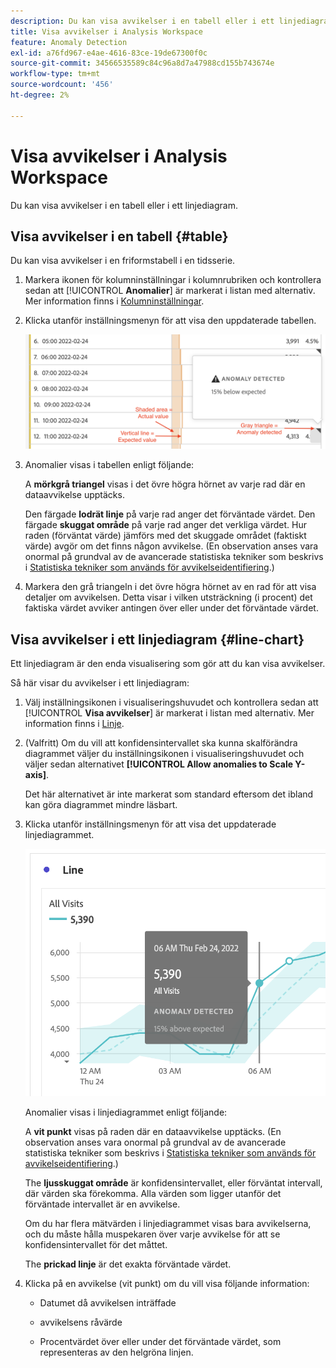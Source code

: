 ```yaml
---
description: Du kan visa avvikelser i en tabell eller i ett linjediagram.
title: Visa avvikelser i Analysis Workspace
feature: Anomaly Detection
exl-id: a76fd967-e4ae-4616-83ce-19de67300f0c
source-git-commit: 34566535589c84c96a8d7a47988cd155b743674e
workflow-type: tm+mt
source-wordcount: '456'
ht-degree: 2%

---
```


# Visa avvikelser i Analysis Workspace

Du kan visa avvikelser i en tabell eller i ett linjediagram.

## Visa avvikelser i en tabell {#table}

Du kan visa avvikelser i en friformstabell i en tidsserie.

1. Markera ikonen för kolumninställningar i kolumnrubriken och kontrollera sedan att [!UICONTROL **Anomalier**] är markerat i listan med alternativ. Mer information finns i [Kolumninställningar](/help/analysis-workspace/visualizations/freeform-table/column-row-settings/column-settings.md).

1. Klicka utanför inställningsmenyn för att visa den uppdaterade tabellen.

   ![](assets/anomaly_detected.png)

1. Anomalier visas i tabellen enligt följande:

   A **mörkgrå triangel** visas i det övre högra hörnet av varje rad där en dataavvikelse upptäcks.

   Den färgade **lodrät linje** på varje rad anger det förväntade värdet. Den färgade **skuggat område** på varje rad anger det verkliga värdet. Hur raden (förväntat värde) jämförs med det skuggade området (faktiskt värde) avgör om det finns någon avvikelse. (En observation anses vara onormal på grundval av de avancerade statistiska tekniker som beskrivs i [Statistiska tekniker som används för avvikelseidentifiering](/help/analysis-workspace/virtual-analyst/c-anomaly-detection/statistics-anomaly-detection.md).)

1. Markera den grå triangeln i det övre högra hörnet av en rad för att visa detaljer om avvikelsen. Detta visar i vilken utsträckning (i procent) det faktiska värdet avviker antingen över eller under det förväntade värdet.

## Visa avvikelser i ett linjediagram {#line-chart}

Ett linjediagram är den enda visualisering som gör att du kan visa avvikelser.

Så här visar du avvikelser i ett linjediagram:

1. Välj inställningsikonen i visualiseringshuvudet och kontrollera sedan att [!UICONTROL **Visa avvikelser**] är markerat i listan med alternativ. Mer information finns i [Linje](/help/analysis-workspace/visualizations/line.md).

1. (Valfritt) Om du vill att konfidensintervallet ska kunna skalförändra diagrammet väljer du inställningsikonen i visualiseringshuvudet och väljer sedan alternativet **[!UICONTROL Allow anomalies to Scale Y-axis]**.

   Det här alternativet är inte markerat som standard eftersom det ibland kan göra diagrammet mindre läsbart.

1. Klicka utanför inställningsmenyn för att visa det uppdaterade linjediagrammet.

   ![](assets/anomaly_linechart.png)

   Anomalier visas i linjediagrammet enligt följande:

   A **vit punkt** visas på raden där en dataavvikelse upptäcks. (En observation anses vara onormal på grundval av de avancerade statistiska tekniker som beskrivs i [Statistiska tekniker som används för avvikelseidentifiering](/help/analysis-workspace/virtual-analyst/c-anomaly-detection/statistics-anomaly-detection.md).)

   The **ljusskuggat område** är konfidensintervallet, eller förväntat intervall, där värden ska förekomma. Alla värden som ligger utanför det förväntade intervallet är en avvikelse.

   Om du har flera mätvärden i linjediagrammet visas bara avvikelserna, och du måste hålla muspekaren över varje avvikelse för att se konfidensintervallet för det måttet.

   The **prickad linje** är det exakta förväntade värdet.

1. Klicka på en avvikelse (vit punkt) om du vill visa följande information:

   * Datumet då avvikelsen inträffade

   * avvikelsens råvärde

   * Procentvärdet över eller under det förväntade värdet, som representeras av den helgröna linjen.

